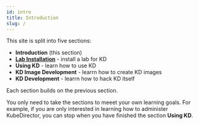 ```yaml
---
id: intro
title: Introduction
slug: /
---
```


This site is split into five sections:

- **Introduction** (this section)
- [**Lab Installation**](/docs/lab/overview) - install a lab for KD
- **Using KD** - learn how to use KD
- **KD Image Development** - learrn how to create KD images
- **KD Development** - learrn how to hack KD itself

Each section builds on the previous section.

You only need to take the sections to meeet your own learning goals.  For example, if you are only interested in learning how to administer KubeDirector, you can stop when you have finished the section **Using KD**.
